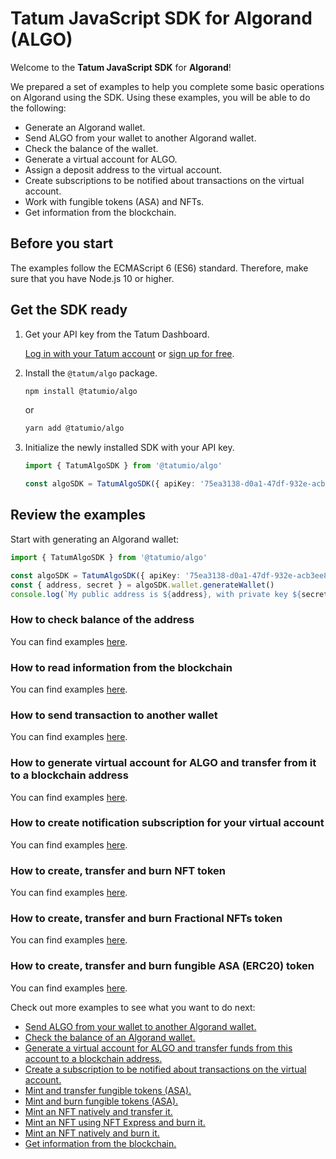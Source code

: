 # Tatum JavaScript SDK for Algorand (ALGO)

Welcome to the **Tatum JavaScript SDK** for **Algorand**!

We prepared a set of examples to help you complete some basic operations on Algorand using the SDK. Using these examples, you will be able to do the following:

- Generate an Algorand wallet.
- Send ALGO from your wallet to another Algorand wallet.
- Check the balance of the wallet.
- Generate a virtual account for ALGO.
- Assign a deposit address to the virtual account.
- Create subscriptions to be notified about transactions on the virtual account.
- Work with fungible tokens (ASA) and NFTs.
- Get information from the blockchain.

## Before you start

The examples follow the ECMAScript 6 (ES6) standard. Therefore, make sure that you have Node.js 10 or higher.

## Get the SDK ready

1. Get your API key from the Tatum Dashboard.

    [Log in with your Tatum account](https://dashboard.tatum.io) or [sign up for free](https://dashboard.tatum.io/sign-up).
1. Install the `@tatum/algo` package.

    ```bash
    npm install @tatumio/algo
    ```
    or
    ```bash
    yarn add @tatumio/algo
    ```
1. Initialize the newly installed SDK with your API key.
        
    ```typescript
    import { TatumAlgoSDK } from '@tatumio/algo'

    const algoSDK = TatumAlgoSDK({ apiKey: '75ea3138-d0a1-47df-932e-acb3ee807dab' })
    ```

## Review the examples

Start with generating an Algorand wallet:

```typescript
import { TatumAlgoSDK } from '@tatumio/algo'

const algoSDK = TatumAlgoSDK({ apiKey: '75ea3138-d0a1-47df-932e-acb3ee807dab' })
const { address, secret } = algoSDK.wallet.generateWallet()
console.log(`My public address is ${address}, with private key ${secret}.`)
```

### How to check balance of the address

You can find examples [here](./src/app/algo.balance.example.ts).

### How to read information from the blockchain

You can find examples [here](./src/app/algo.blockchain.example.ts).

### How to send transaction to another wallet

You can find examples [here](./src/app/algo.tx.example.ts).

### How to generate virtual account for ALGO and transfer from it to a blockchain address

You can find examples [here](./src/app/algo.virtualAccount.example.ts).

### How to create notification subscription for your virtual account

You can find examples [here](./src/app/algo.subscriptions.example.ts).

### How to create, transfer and burn NFT token

You can find examples [here](./src/app/algo.nft.example.ts).

### How to create, transfer and burn Fractional NFTs token

You can find examples [here](./src/app/algo.nft.example.ts).

### How to create, transfer and burn fungible ASA (ERC20) token

You can find examples [here](./src/app/algo.fungible.example.ts).



Check out more examples to see what you want to do next:
- [Send ALGO from your wallet to another Algorand wallet.](./src/app/algo.tx.example.ts)
- [Check the balance of an Algorand wallet.](./src/app/algo.balance.example.ts)
- [Generate a virtual account for ALGO and transfer funds from this account to a blockchain address.](./src/app/algo.virtualAccount.example.ts)
- [Create a subscription to be notified about transactions on the virtual account.](./src/app/algo.subscriptions.example.ts)
- [Mint and transfer fungible tokens (ASA).](./src/app/algo.asa-transfer.example.ts)
- [Mint and burn fungible tokens (ASA).](./src/app/algo.asa-burn.example.ts)
- [Mint an NFT natively and transfer it.](./src/app/algo.nft-transfer.example.ts)
- [Mint an NFT using NFT Express and burn it.](./src/app/algo.nft.express.mint.example.ts)
- [Mint an NFT natively and burn it.](./src/app/algo.nft-burn.example.ts)
- [Get information from the blockchain.](./src/app/algo.blockchain.example.ts)

